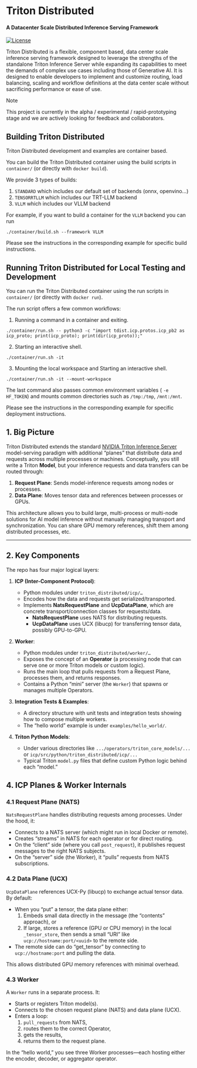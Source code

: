 <!--
SPDX-FileCopyrightText: Copyright (c) 2024-2025 NVIDIA CORPORATION & AFFILIATES. All rights reserved.
SPDX-License-Identifier: Apache-2.0

Licensed under the Apache License, Version 2.0 (the "License");
you may not use this file except in compliance with the License.
You may obtain a copy of the License at

http://www.apache.org/licenses/LICENSE-2.0

Unless required by applicable law or agreed to in writing, software
distributed under the License is distributed on an "AS IS" BASIS,
WITHOUT WARRANTIES OR CONDITIONS OF ANY KIND, either express or implied.
See the License for the specific language governing permissions and
limitations under the License.
-->

# Triton Distributed

<h4> A Datacenter Scale Distributed Inference Serving Framework </h4>

[![License](https://img.shields.io/badge/License-Apache_2.0-blue.svg)](https://opensource.org/licenses/Apache-2.0)

Triton Distributed is a flexible, component based, data center scale
inference serving framework designed to leverage the strengths of the
standalone Triton Inference Server while expanding its capabilities
to meet the demands of complex use cases including those of Generative
AI. It is designed to enable developers to implement and customize
routing, load balancing, scaling and workflow definitions at the data
center scale without sacrificing performance or ease of use.

> [!NOTE]
> This project is currently in the alpha / experimental /
> rapid-prototyping stage and we are actively looking for feedback and
> collaborators.

## Building Triton Distributed

Triton Distributed development and examples are container based.

You can build the Triton Distributed container using the build scripts
in `container/` (or directly with `docker build`).

We provide 3 types of builds:

1. `STANDARD` which includes our default set of backends (onnx, openvino...)
2. `TENSORRTLLM` which includes our TRT-LLM backend
3. `VLLM` which includes our VLLM backend

For example, if you want to build a container for the `VLLM` backend you can run

`./container/build.sh --framework VLLM`

Please see the instructions in the corresponding example for specific build instructions.

## Running Triton Distributed for Local Testing and Development

You can run the Triton Distributed container using the run scripts in
`container/` (or directly with `docker run`).

The run script offers a few common workflows:

1. Running a command in a container and exiting.

```
./container/run.sh -- python3 -c "import tdist.icp.protos.icp_pb2 as icp_proto; print(icp_proto); print(dir(icp_proto));"
```

2. Starting an interactive shell.
```
./container/run.sh -it
```

3. Mounting the local workspace and Starting an interactive shell.

```
./container/run.sh -it --mount-workspace
```

The last command also passes common environment variables ( ```-e
HF_TOKEN```) and mounts common directories such as ```/tmp:/tmp```,
```/mnt:/mnt```.

Please see the instructions in the corresponding example for specific
deployment instructions.



## 1. Big Picture
Triton Distributed extends the standard [NVIDIA Triton Inference Server](https://github.com/triton-inference-server/server) model-serving paradigm with additional “planes” that distribute data and requests across multiple processes or machines. Conceptually, you still write a Triton **Model**, but your inference requests and data transfers can be routed through:

1. **Request Plane**: Sends model-inference requests among nodes or processes.
2. **Data Plane**: Moves tensor data and references between processes or GPUs.

This architecture allows you to build large, multi-process or multi-node solutions for AI model inference without manually managing transport and synchronization. You can share GPU memory references, shift them among distributed processes, etc.

---

## 2. Key Components
The repo has four major logical layers:

1. **ICP (Inter-Component Protocol)**:
   - Python modules under `triton_distributed/icp/…`
   - Encodes how the data and requests get serialized/transported.
   - Implements **NatsRequestPlane** and **UcpDataPlane**, which are concrete transport/connection classes for requests/data.
     - **NatsRequestPlane** uses NATS for distributing requests.
     - **UcpDataPlane** uses UCX (libucp) for transferring tensor data, possibly GPU-to-GPU.

2. **Worker**:
   - Python modules under `triton_distributed/worker/…`
   - Exposes the concept of an **Operator** (a processing node that can serve one or more Triton models or custom logic).
   - Runs the main loop that pulls requests from a Request Plane, processes them, and returns responses.
   - Contains a Python “mini” server (the `Worker`) that spawns or manages multiple Operators.

3. **Integration Tests & Examples**:
   - A directory structure with unit tests and integration tests showing how to compose multiple workers.
   - The “hello world” example is under `examples/hello_world/`.

4. **Triton Python Models**:
   - Under various directories like `.../operators/triton_core_models/...` or `icp/src/python/triton_distributed/icp/...`
   - Typical Triton `model.py` files that define custom Python logic behind each “model.”


## 4. ICP Planes & Worker Internals

### 4.1 Request Plane (NATS)
`NatsRequestPlane` handles distributing requests among processes. Under the hood, it:

- Connects to a NATS server (which might run in local Docker or remote).
- Creates “streams” in NATS for each operator or for direct routing.
- On the “client” side (where you call `post_request`), it publishes request messages to the right NATS subjects.
- On the “server” side (the Worker), it “pulls” requests from NATS subscriptions.

### 4.2 Data Plane (UCX)
`UcpDataPlane` references UCX-Py (libucp) to exchange actual tensor data. By default:

- When you “put” a tensor, the data plane either:
  1. Embeds small data directly in the message (the “contents” approach), or
  2. If large, stores a reference (GPU or CPU memory) in the local `_tensor_store`, then sends a small “URI” like `ucp://hostname:port/<uuid>` to the remote side.
- The remote side can do “get_tensor” by connecting to `ucp://hostname:port` and pulling the data.

This allows distributed GPU memory references with minimal overhead.

### 4.3 Worker
A `Worker` runs in a separate process. It:

- Starts or registers Triton model(s).
- Connects to the chosen request plane (NATS) and data plane (UCX).
- Enters a loop:
  1. `pull_requests` from NATS,
  2. routes them to the correct Operator,
  3. gets the results,
  4. returns them to the request plane.

In the “hello world,” you see three Worker processes—each hosting either the encoder, decoder, or aggregator operator.



<!--

## Goals

## Concepts

## Examples

-->
